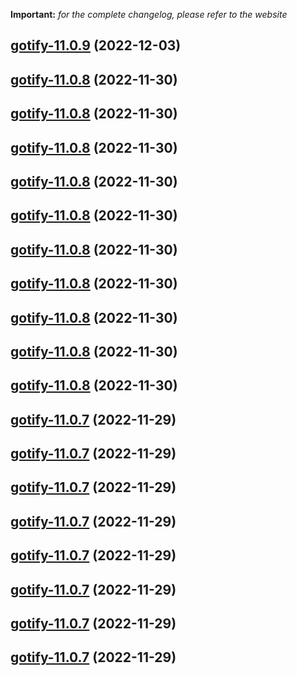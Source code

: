 **Important:**
*for the complete changelog, please refer to the website*




## [gotify-11.0.9](https://github.com/truecharts/charts/compare/gotify-11.0.8...gotify-11.0.9) (2022-12-03)




## [gotify-11.0.8](https://github.com/truecharts/charts/compare/gotify-11.0.6...gotify-11.0.8) (2022-11-30)




## [gotify-11.0.8](https://github.com/truecharts/charts/compare/gotify-11.0.6...gotify-11.0.8) (2022-11-30)




## [gotify-11.0.8](https://github.com/truecharts/charts/compare/gotify-11.0.6...gotify-11.0.8) (2022-11-30)




## [gotify-11.0.8](https://github.com/truecharts/charts/compare/gotify-11.0.6...gotify-11.0.8) (2022-11-30)




## [gotify-11.0.8](https://github.com/truecharts/charts/compare/gotify-11.0.6...gotify-11.0.8) (2022-11-30)




## [gotify-11.0.8](https://github.com/truecharts/charts/compare/gotify-11.0.6...gotify-11.0.8) (2022-11-30)




## [gotify-11.0.8](https://github.com/truecharts/charts/compare/gotify-11.0.6...gotify-11.0.8) (2022-11-30)




## [gotify-11.0.8](https://github.com/truecharts/charts/compare/gotify-11.0.6...gotify-11.0.8) (2022-11-30)




## [gotify-11.0.8](https://github.com/truecharts/charts/compare/gotify-11.0.6...gotify-11.0.8) (2022-11-30)




## [gotify-11.0.8](https://github.com/truecharts/charts/compare/gotify-11.0.6...gotify-11.0.8) (2022-11-30)




## [gotify-11.0.7](https://github.com/truecharts/charts/compare/gotify-11.0.6...gotify-11.0.7) (2022-11-29)




## [gotify-11.0.7](https://github.com/truecharts/charts/compare/gotify-11.0.6...gotify-11.0.7) (2022-11-29)




## [gotify-11.0.7](https://github.com/truecharts/charts/compare/gotify-11.0.6...gotify-11.0.7) (2022-11-29)




## [gotify-11.0.7](https://github.com/truecharts/charts/compare/gotify-11.0.6...gotify-11.0.7) (2022-11-29)




## [gotify-11.0.7](https://github.com/truecharts/charts/compare/gotify-11.0.6...gotify-11.0.7) (2022-11-29)




## [gotify-11.0.7](https://github.com/truecharts/charts/compare/gotify-11.0.6...gotify-11.0.7) (2022-11-29)




## [gotify-11.0.7](https://github.com/truecharts/charts/compare/gotify-11.0.6...gotify-11.0.7) (2022-11-29)




## [gotify-11.0.7](https://github.com/truecharts/charts/compare/gotify-11.0.6...gotify-11.0.7) (2022-11-29)


